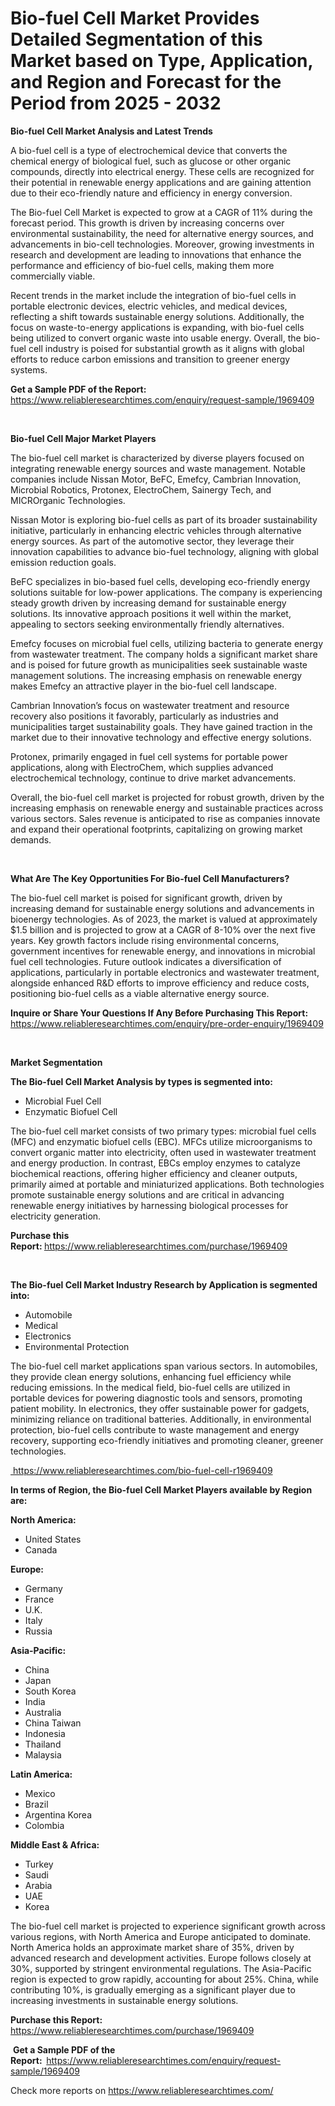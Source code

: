 <p><h1>Bio-fuel Cell Market Provides Detailed Segmentation of this Market based on Type, Application, and Region and Forecast for the Period from 2025 - 2032</h1></p><p><strong>Bio-fuel Cell Market Analysis and Latest Trends</strong></p>
<p><p>A bio-fuel cell is a type of electrochemical device that converts the chemical energy of biological fuel, such as glucose or other organic compounds, directly into electrical energy. These cells are recognized for their potential in renewable energy applications and are gaining attention due to their eco-friendly nature and efficiency in energy conversion.</p><p>The Bio-fuel Cell Market is expected to grow at a CAGR of 11% during the forecast period. This growth is driven by increasing concerns over environmental sustainability, the need for alternative energy sources, and advancements in bio-cell technologies. Moreover, growing investments in research and development are leading to innovations that enhance the performance and efficiency of bio-fuel cells, making them more commercially viable.</p><p>Recent trends in the market include the integration of bio-fuel cells in portable electronic devices, electric vehicles, and medical devices, reflecting a shift towards sustainable energy solutions. Additionally, the focus on waste-to-energy applications is expanding, with bio-fuel cells being utilized to convert organic waste into usable energy. Overall, the bio-fuel cell industry is poised for substantial growth as it aligns with global efforts to reduce carbon emissions and transition to greener energy systems.</p></p>
<p><strong>Get a Sample PDF of the Report:&nbsp;</strong> <a href="https://www.reliableresearchtimes.com/enquiry/request-sample/1969409?utm_campaign=3444&utm_medium=2&utm_source=Github&utm_content=ia&utm_term=07042025&utm_id=bio-fuel-cell">https://www.reliableresearchtimes.com/enquiry/request-sample/1969409</a></p>
<p>&nbsp;</p>
<p><strong>Bio-fuel Cell Major Market Players</strong></p>
<p><p>The bio-fuel cell market is characterized by diverse players focused on integrating renewable energy sources and waste management. Notable companies include Nissan Motor, BeFC, Emefcy, Cambrian Innovation, Microbial Robotics, Protonex, ElectroChem, Sainergy Tech, and MICROrganic Technologies.</p><p>Nissan Motor is exploring bio-fuel cells as part of its broader sustainability initiative, particularly in enhancing electric vehicles through alternative energy sources. As part of the automotive sector, they leverage their innovation capabilities to advance bio-fuel technology, aligning with global emission reduction goals.</p><p>BeFC specializes in bio-based fuel cells, developing eco-friendly energy solutions suitable for low-power applications. The company is experiencing steady growth driven by increasing demand for sustainable energy solutions. Its innovative approach positions it well within the market, appealing to sectors seeking environmentally friendly alternatives.</p><p>Emefcy focuses on microbial fuel cells, utilizing bacteria to generate energy from wastewater treatment. The company holds a significant market share and is poised for future growth as municipalities seek sustainable waste management solutions. The increasing emphasis on renewable energy makes Emefcy an attractive player in the bio-fuel cell landscape.</p><p>Cambrian Innovation’s focus on wastewater treatment and resource recovery also positions it favorably, particularly as industries and municipalities target sustainability goals. They have gained traction in the market due to their innovative technology and effective energy solutions.</p><p>Protonex, primarily engaged in fuel cell systems for portable power applications, along with ElectroChem, which supplies advanced electrochemical technology, continue to drive market advancements. </p><p>Overall, the bio-fuel cell market is projected for robust growth, driven by the increasing emphasis on renewable energy and sustainable practices across various sectors. Sales revenue is anticipated to rise as companies innovate and expand their operational footprints, capitalizing on growing market demands.</p></p>
<p>&nbsp;</p>
<p><strong>What Are The Key Opportunities For Bio-fuel Cell Manufacturers?</strong></p>
<p><p>The bio-fuel cell market is poised for significant growth, driven by increasing demand for sustainable energy solutions and advancements in bioenergy technologies. As of 2023, the market is valued at approximately $1.5 billion and is projected to grow at a CAGR of 8-10% over the next five years. Key growth factors include rising environmental concerns, government incentives for renewable energy, and innovations in microbial fuel cell technologies. Future outlook indicates a diversification of applications, particularly in portable electronics and wastewater treatment, alongside enhanced R&D efforts to improve efficiency and reduce costs, positioning bio-fuel cells as a viable alternative energy source.</p></p>
<p><strong>Inquire or Share Your Questions If Any Before Purchasing This Report:</strong> <a href="https://www.reliableresearchtimes.com/enquiry/pre-order-enquiry/1969409?utm_campaign=3444&utm_medium=2&utm_source=Github&utm_content=ia&utm_term=07042025&utm_id=bio-fuel-cell">https://www.reliableresearchtimes.com/enquiry/pre-order-enquiry/1969409</a></p>
<p>&nbsp;</p>
<p><strong>Market Segmentation</strong></p>
<p><strong>The Bio-fuel Cell Market Analysis by types is segmented into:</strong></p>
<p><ul><li>Microbial Fuel Cell</li><li>Enzymatic Biofuel Cell</li></ul></p>
<p><p>The bio-fuel cell market consists of two primary types: microbial fuel cells (MFC) and enzymatic biofuel cells (EBC). MFCs utilize microorganisms to convert organic matter into electricity, often used in wastewater treatment and energy production. In contrast, EBCs employ enzymes to catalyze biochemical reactions, offering higher efficiency and cleaner outputs, primarily aimed at portable and miniaturized applications. Both technologies promote sustainable energy solutions and are critical in advancing renewable energy initiatives by harnessing biological processes for electricity generation.</p></p>
<p><strong>Purchase this Report:&nbsp;</strong><a href="https://www.reliableresearchtimes.com/purchase/1969409?utm_campaign=3444&utm_medium=2&utm_source=Github&utm_content=ia&utm_term=07042025&utm_id=bio-fuel-cell">https://www.reliableresearchtimes.com/purchase/1969409</a></p>
<p>&nbsp;</p>
<p><strong>The Bio-fuel Cell Market Industry Research by Application is segmented into:</strong></p>
<p><ul><li>Automobile</li><li>Medical</li><li>Electronics</li><li>Environmental Protection</li></ul></p>
<p><p>The bio-fuel cell market applications span various sectors. In automobiles, they provide clean energy solutions, enhancing fuel efficiency while reducing emissions. In the medical field, bio-fuel cells are utilized in portable devices for powering diagnostic tools and sensors, promoting patient mobility. In electronics, they offer sustainable power for gadgets, minimizing reliance on traditional batteries. Additionally, in environmental protection, bio-fuel cells contribute to waste management and energy recovery, supporting eco-friendly initiatives and promoting cleaner, greener technologies.</p></p>
<p><a href="https://www.reliableresearchtimes.com/bio-fuel-cell-r1969409?utm_campaign=3444&utm_medium=2&utm_source=Github&utm_content=ia&utm_term=07042025&utm_id=bio-fuel-cell">&nbsp;https://www.reliableresearchtimes.com/bio-fuel-cell-r1969409</a></p>
<p><strong>In terms of Region, the Bio-fuel Cell Market Players available by Region are:</strong></p>
<p>
    <p> <strong> North America: </strong>
        <ul>
            <li>United States</li>
            <li>Canada</li>
        </ul>
        </p> 
    <p> <strong> Europe: </strong>
        <ul>
            <li>Germany</li>
            <li>France</li>
            <li>U.K.</li>
            <li>Italy</li>
            <li>Russia</li>
        </ul>
        </p> 
    <p> <strong> Asia-Pacific: </strong>
        <ul>
            <li>China</li>
            <li>Japan</li>
            <li>South Korea</li>
            <li>India</li>
            <li>Australia</li>
            <li>China Taiwan</li>
            <li>Indonesia</li>
            <li>Thailand</li>
            <li>Malaysia</li>
        </ul>
        </p> 
    <p> <strong> Latin America: </strong>
        <ul>
            <li>Mexico</li>
            <li>Brazil</li>
            <li>Argentina Korea</li>
            <li>Colombia</li>
        </ul>
        </p> 
    <p> <strong> Middle East & Africa: </strong>
        <ul>
            <li>Turkey</li>
            <li>Saudi</li>
            <li>Arabia</li>
            <li>UAE</li>
            <li>Korea</li>
        </ul>
    </p>
    </p>
<p><p>The bio-fuel cell market is projected to experience significant growth across various regions, with North America and Europe anticipated to dominate. North America holds an approximate market share of 35%, driven by advanced research and development activities. Europe follows closely at 30%, supported by stringent environmental regulations. The Asia-Pacific region is expected to grow rapidly, accounting for about 25%. China, while contributing 10%, is gradually emerging as a significant player due to increasing investments in sustainable energy solutions.</p></p>
<p><strong>Purchase this Report: </strong><a href="https://www.reliableresearchtimes.com/purchase/1969409?utm_campaign=3444&utm_medium=2&utm_source=Github&utm_content=ia&utm_term=07042025&utm_id=bio-fuel-cell">https://www.reliableresearchtimes.com/purchase/1969409</a></p>
<p>&nbsp;<strong>Get a Sample PDF of the Report:&nbsp;&nbsp;</strong><a href="https://www.reliableresearchtimes.com/enquiry/request-sample/1969409?utm_campaign=3444&utm_medium=2&utm_source=Github&utm_content=ia&utm_term=07042025&utm_id=bio-fuel-cell">https://www.reliableresearchtimes.com/enquiry/request-sample/1969409</a></p>
<p><strong></strong></p>
<p>Check more reports on <a href="https://www.reliableresearchtimes.com/?utm_campaign=3444&utm_medium=2&utm_source=Github&utm_content=ia&utm_term=07042025&utm_id=bio-fuel-cell">https://www.reliableresearchtimes.com/</a></p>